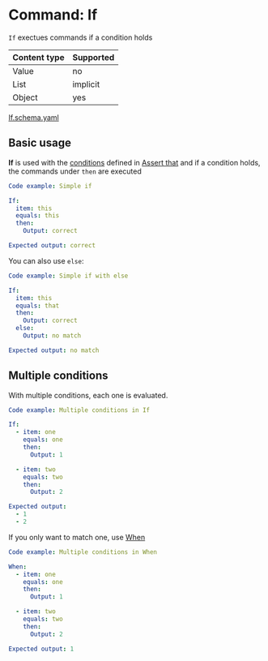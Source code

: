 # Command: If

`If` exectues commands if a condition holds

| Content type | Supported |
|--------------|-----------|
| Value        | no        |
| List         | implicit  |
| Object       | yes       |

[If.schema.yaml](schema/If.schema.yaml)

## Basic usage

**If** is used with the [conditions](../testing/Assert%20that.spec.md#conditions) defined
in [Assert that](../testing/Assert%20that.spec.md) and if a condition holds, the commands under `then` are executed

```yaml instacli
Code example: Simple if

If:
  item: this
  equals: this
  then:
    Output: correct

Expected output: correct
```

You can also use `else`:

```yaml instacli
Code example: Simple if with else

If:
  item: this
  equals: that
  then:
    Output: correct
  else:
    Output: no match

Expected output: no match
```

## Multiple conditions

With multiple conditions, each one is evaluated.

```yaml instacli
Code example: Multiple conditions in If

If:
  - item: one
    equals: one
    then:
      Output: 1

  - item: two
    equals: two
    then:
      Output: 2

Expected output:
  - 1
  - 2
```

If you only want to match one, use [When](When.spec.md)

```yaml instacli
Code example: Multiple conditions in When

When:
  - item: one
    equals: one
    then:
      Output: 1

  - item: two
    equals: two
    then:
      Output: 2

Expected output: 1
```